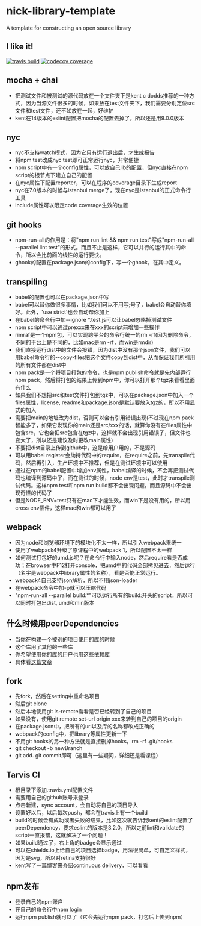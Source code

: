 # nick-library-template

A template for constructing an open source library

I like it!
----------------
[![travis build](https://img.shields.io/travis/NickChuCode/nick-library-template.svg?style=flat-square)](https://travis-ci.org/NickChuCode/nick-library-template)
[![codecov coverage](https://img.shields.io/codecov/c/github/NickChuCode/nick-library-template.svg?style=flat-square)](https://codecov.io/github/NickChuCode/nick-library-template)

## mocha + chai
- 把测试文件和被测试的源代码放在一个文件夹下是kent c dodds推荐的一种方式，因为当源文件很多的时候，如果放在test文件夹下，我们需要分别定位src文件和test文件，还不如放在一起，好维护
- kent在14版本的eslint配置把mocha的配置去掉了，所以还是用9.0.0版本

## nyc

- nyc不支持watch模式，因为它只有运行退出后，才生成报告
- 将npm test改成nyc test即可正常运行nyc，非常便捷
- npm script中有一个config属性，可以放自己lib的配置，但nyc直接在npm script的根节点下建立自己的配置
- 在nyc属性下配置reporter，可以在程序的coverage目录下生成report
- nyc在7.0版本的时候与istanbul merge了，现在nyc是Istanbul的正式命令行工具
- include属性可以限定code coverage生效的位置

## git hooks

- npm-run-all的作用是：将"npm run lint && npm run test"写成"npm-run-all --parallel lint test"的形式。而且不止是这样，它可以并行的运行其中的命令，所以会比前面的线性的运行要快。
- ghook的配置在package.json的config下，写一个ghook，在其中定义。

## transpiling

- babel的配置也可以在package.json中写
- babel可以替你做很多事情，比如我们可以不用写;号了，babel会自动替你填好。此外，'use strict'也会自动帮你加上
- 在babel的命令行中加--ignore *.test.js可以让babel忽略掉测试文件
- npm script中可以通过prexxx来在xxx的script前增加一些操作
- rimraf是一个npm包，可以实现跨平台的命令行统一的rm -rf(因为删除命令，不同的平台上是不同的，比如mac是rm -rf，而win是rmdir)
- 我们直接运行dist中的文件会报错，因为dist中没有那个json文件，我们可以用babel命令行的--copy-files把这个文件copy到dist中，从而保证我们所引用的所有文件都在dist中
- npm pack是一个将项目打包的命令，也是npm publish命令就是先内部运行npm pack，然后将打包的结果上传到npm中，你可以打开那个tgz来看看里面有什么
- 如果我们不想把src和test文件打包到tgz中，可以在package.json中加入一个files属性，license, readme和package.json是默认要放入tgz的，所以不用显式的加入
- 需要把main的地址改为dist，否则可以会有引用错误出现(不过现在npm pack智能多了，如果它发现你的main还是src/xxx的话，就算你没有在files属性中包含src，它也会把src包含在tgz中，这样就不会出现引用错误了，但文件也变大了，所以还是建议及时更改main属性)
- 不要把dist目录上传到github中，这是给用户用的，不是源码
- 可以用babel register会劫持代码中的require，在require之前，先transpile代码，然后再引入，生产环境中不推荐，但是在测试环境中可以使用
- 通过在npm的babel配置中增加env属性，babel编译的时候，不会再把测试代码也编译到源码中了，而在测试的时候，node env是test，此时才transpile测试代码。这样npm test和npm run build都不会出现问题，而且源码中不会出现奇怪的代码了
- 但是NODE_ENV=test只有在mac下才能生效，而win下是没有用的，所以用cross env插件，这样mac和win都可以用了

## webpack
- 因为node和浏览器环境下的模块化不太一样，所以引入webpack来统一
- 使用了webpack4升级了原课程中的webpack 1，所以配置不太一样
- 如何测试打包好的umd.js呢？在命令行中输入node，然后require看是否成功；在browser中F12打开console，把umd中的代码全部拷贝进去，然后运行（名字是webpack中library属性的名称），看是否能正常运行。
- webpack4自己支持json解析，所以不用json-loader
- 在webpack命令中加-p就可以压缩代码
- "npm-run-all --parallel build:*"可以运行所有的build:开头的script，所以可以同时打包出dist, umd和min版本

## 什么时候用peerDependencies
- 当你在构建一个被别的项目使用的库的时候
- 这个库用了其他的一些库
- 你希望使用你的库的用户也用这些依赖库
- 具体看[这篇文章](https://stackoverflow.com/questions/26737819/why-use-peer-dependencies-in-npm-for-plugins)

## fork
- 先fork，然后在setting中重命名项目
- 然后git clone
- 然后本地使用git ls-remote看看是否已经转到了自己的项目
- 如果没有，使用git remote set-url origin xxx来转到自己的项目的origin
- 在package.json中，把所有的url以及库的名称都改成正确的
- webpack的config中，把library等属性更新一下
- 不用git hooks的另一种方法就是直接删掉hooks，rm -rf .git/hooks
- git checkout -b newBranch
- git add. git commit即可（这里有一些疑问，详细还是看课程）

## Tarvis CI
- 根目录下添加.travis.yml配置文件
- 需要用自己的github账号来登录
- 点击新建，sync account，会自动将自己的项目导入
- 设置好以后，以后每次push，都会在travis上有一个build
- build的时候会有成功或者失败的结果，比如这次就告诉我kent的eslint配置了peerDependency，要求eslint的版本是3.2.0，所以之前lint和validate的script一直报错，这就解决了一个问题！
- 如果build通过了，右上角的badge会显示通过
- 可以在shields.io上给自己的项目选择badge，用法很简单，可自定义样式，因为是svg，所以对retina支持很好
- kent写了一篇[博客](https://blog.kentcdodds.com/continuous-delivery-3a4a55baa58a)来介绍continuous delivery，可以看看

## npm发布
- 登录自己的npm账户
- 在自己的命令行中npm login
- 运行npm publish就可以了（它会先运行npm pack，打包后上传到npm）

